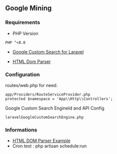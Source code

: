 ## Google Mining
### Requirements

- PHP Version
````
PHP ^<8.0
````

- [Google Custom Search for Laravel](https://github.com/jdrda/laravel-google-custom-search-engine)

- [HTML Dom Parser](https://github.com/Kub-AT/php-simple-html-dom-parser)

### Configuration
routes/web.php for need.
````
app/Providers/RouteServiceProvider.php
protected $namespace = 'App\\Http\\Controllers';
````
Google Custom Search EngineId and API Config
````
laravelGoogleCustomSearchEngine.php
````

### Informations
- [HTML DOM Parser Example](https://github.com/juangsalaz/php-scrapping/blob/master/app/Exports/DataExport.php) 
- Cron test : php artisan schedule:run 


